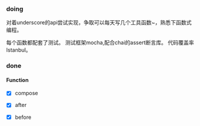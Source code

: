 ### doing

对着underscore的api尝试实现，争取可以每天写几个工具函数~，熟悉下函数式编程。

每个函数都配套了测试。
测试框架mocha,配合chai的assert断言库。
代码覆盖率Istanbul。

### done

#### Function

- [x] compose
- [x] after
- [x] before

